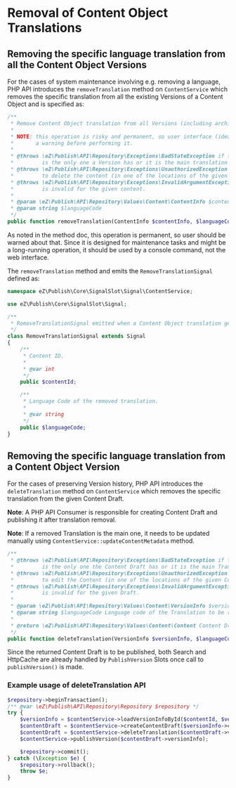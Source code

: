 # Removal of Content Object Translations

## Removing the specific language translation from all the Content Object Versions

For the cases of system maintenance involving e.g. removing a language, PHP API introduces
the `removeTranslation` method on `ContentService` which removes the specific translation from all
the existing Versions of a Content Object and is specified as:

```php
/**
 * Remove Content Object translation from all Versions (including archived ones) of a Content Object.
 *
 * NOTE: this operation is risky and permanent, so user interface (ideally CLI) should provide
 *       a warning before performing it.
 *
 * @throws \eZ\Publish\API\Repository\Exceptions\BadStateException if the specified translation
 *         is the only one a Version has or it is the main translation of a Content Object.
 * @throws \eZ\Publish\API\Repository\Exceptions\UnauthorizedException if the user is not allowed
 *         to delete the content (in one of the locations of the given Content Object).
 * @throws \eZ\Publish\API\Repository\Exceptions\InvalidArgumentException if languageCode argument
 *         is invalid for the given content.
 *
 * @param \eZ\Publish\API\Repository\Values\Content\ContentInfo $contentInfo
 * @param string $languageCode
 */
public function removeTranslation(ContentInfo $contentInfo, $languageCode);
```

As noted in the method doc, this operation is permanent, so user should be warned about that.
Since it is designed for maintenance tasks and might be a long-running operation, it should be used
by a console command, not the web interface.

The `removeTranslation` method and emits the `RemoveTranslationSignal` defined as:

```php
namespace eZ\Publish\Core\SignalSlot\Signal\ContentService;

use eZ\Publish\Core\SignalSlot\Signal;

/**
 * RemoveTranslationSignal emitted when a Content Object translation gets removed from all Versions.
 */
class RemoveTranslationSignal extends Signal
{
    /**
     * Content ID.
     *
     * @var int
     */
    public $contentId;

    /**
     * Language Code of the removed translation.
     *
     * @var string
     */
    public $languageCode;
}
```

## Removing the specific language translation from a Content Object Version

For the cases of preserving Version history, PHP API introduces the `deleteTranslation` method
on `ContentService` which removes the specific translation from the given Content Draft.

**Note**: A PHP API Consumer is responsible for creating Content Draft and publishing it after
translation removal.

**Note**: If a removed Translation is the main one, it needs to be updated manually using
`ContentService::updateContentMetadata` method.

```php
/**
 * @throws \eZ\Publish\API\Repository\Exceptions\BadStateException if the specified Translation
 *         is the only one the Content Draft has or it is the main Translation of a Content Object.
 * @throws \eZ\Publish\API\Repository\Exceptions\UnauthorizedException if the user is not allowed
 *         to edit the Content (in one of the locations of the given Content Object).
 * @throws \eZ\Publish\API\Repository\Exceptions\InvalidArgumentException if languageCode argument
 *         is invalid for the given Draft.
 *
 * @param \eZ\Publish\API\Repository\Values\Content\VersionInfo $versionInfo Content Version Draft
 * @param string $languageCode Language code of the Translation to be removed
 *
 * @return \eZ\Publish\API\Repository\Values\Content\Content Content Draft w/o the specified Translation
 */
public function deleteTranslation(VersionInfo $versionInfo, $languageCode);
```

Since the returned Content Draft is to be published, both Search and HttpCache are already handled
by `PublishVersion` Slots once call to `publishVersion()` is made.

### Example usage of deleteTranslation API

```php
$repository->beginTransaction();
/** @var \eZ\Publish\API\Repository\Repository $repository */
try {
    $versionInfo = $contentService->loadVersionInfoById($contentId, $versionNo);
    $contentDraft = $contentService->createContentDraft($versionInfo->contentInfo, $versionInfo);
    $contentDraft = $contentService->deleteTranslation($contentDraft->versionInfo, $languageCode);
    $contentService->publishVersion($contentDraft->versionInfo);

    $repository->commit();
} catch (\Exception $e) {
    $repository->rollback();
    throw $e;
}
```
